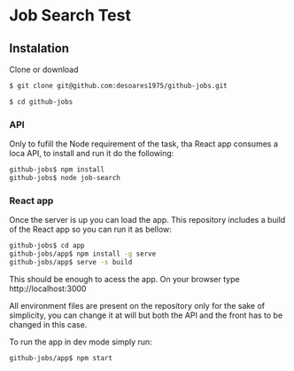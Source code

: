 # Job Search Test

## Instalation

Clone or download

```bash
$ git clone git@github.com:desoares1975/github-jobs.git
```

```bash
$ cd github-jobs
```

### API
Only to fufill the Node requirement of the task, tha React app consumes a loca API, to install and run it do the following:

```bash
github-jobs$ npm install
github-jobs$ node job-search
```

### React app

Once the server is up you can load the app.
This repository includes a build of the React app so you can run it as bellow:

```bash
github-jobs$ cd app
github-jobs/app$ npm install -g serve
github-jobs/app$ serve -s build
```

This should be enough to acess the app. On your browser type http://localhost:3000

All environment files are present on the repository only for the sake of simplicity,
you can change it at will but both the API and the front has to be changed in this case.

To run the app in dev mode simply run:

```bash
github-jobs/app$ npm start
```
